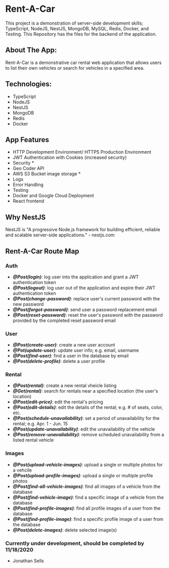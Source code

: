 # Rent-A-Car
This project is a demonstration of server-side development skills; TypeScript, NodeJS, NestJS, MongoDB, MySQL, Redis, Docker, and Testing. This Repository has the files for the backend of the application.

## About The App:
Rent-A-Car is a demonstrative car rental web application that allows users to list their own vehicles or search for vehicles in a specified area. 

## Technologies:
* TypeScript
* NodeJS
* NestJS
* MongoDB
* Redis
* Docker

## App Features
- HTTP Development Environment/ HTTPS Production Environment
- JWT Authentication with Cookies (increased security)
- Security *
- Geo Coder API
- AWS S3 Bucket image storage *
- Logs
- Error Handling
- Testing
- Docker and Google Cloud Deployment
- React frontend

## Why NestJS
NestJS is "A progressive Node.js framework for building efficient, reliable and scalable server-side applications." - nestjs.com

## Rent-A-Car Route Map
### Auth
- ***@Post(login)***: log user into the application and grant a JWT authentication token
- ***@Post(logout)***: log user out of the application and expire their JWT authentication token
- ***@Post(change-password)***: replace user's current password with the new password
- ***@Post(forgot-password)***: send user a password replacement email
- ***@Post(reset-password)***: reset the user's password with the password provided by the completed reset password email
### User
- ***@Post(create-user)***: create a new user account
- ***@Pot(update-user)***: update user info; e.g. email, username
- ***@Post(find-user)***: find a user in the database by email
- ***@Post(delete-profile)***: delete a user profile
### Rental
- ***@Post(rental)***: create a new rental vheicle listing
- ***@Get(rental)***: search for rentals near a specified location (the user's location)
- ***@Post(edit-price)***: edit the rental's pricing
- ***@Post(edit-details)***: edit the details of the rental; e.g. # of seats, color, etc.
- ***@Post(schedule-unavailability)***: set a period of unavailability for the rental; e.g. Apr. 1 - Jun. 15
- ***@Post(update-unavailability)***: edit the unavailability of the vehicle
- ***@Post(remove-unavailability)***: remove scheduled unavailability from a listed rental vehicle
### Images
- ***@Post(upload-vehicle-images)***: upload a single or multiple photos for a vehcile
- ***@Post(upload-profile-images)***: upload a single or multiple profile photos
- ***@Post(find-all-vehicle-images)***: find all images of a vehicle from the database
- ***@Post(find-vehicle-image)***: find a specific image of a vehicle from the database
- ***@Post(find-profile-images)***: find all profile images of a user from the database
- ***@Post(find-profile-image)***: find a specific profile image of a user from the database
- ***@Post(delete-images)***: delete selected image(s)

### Currently under development, should be completed by 11/18/2020
- Jonathan Sells


